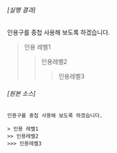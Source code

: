 ###### [실행 결과]

인용구를 중첩 사용해 보도록 하겠습니다.

> 인용 레벨1
>> 인용레벨2
>>> 인용레벨3

###### [원본 소스]

```
인용구를 중첩 사용해 보도록 하겠습니다.

> 인용 레벨1
>> 인용레벨2
>>> 인용레벨3
```
